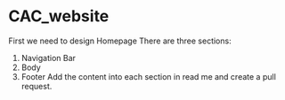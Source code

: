 # CAC_website
First we need to design Homepage 
  There are three sections:
  1. Navigation Bar
  2. Body
  3. Footer
 Add the content into each section in read me and create a pull request.

